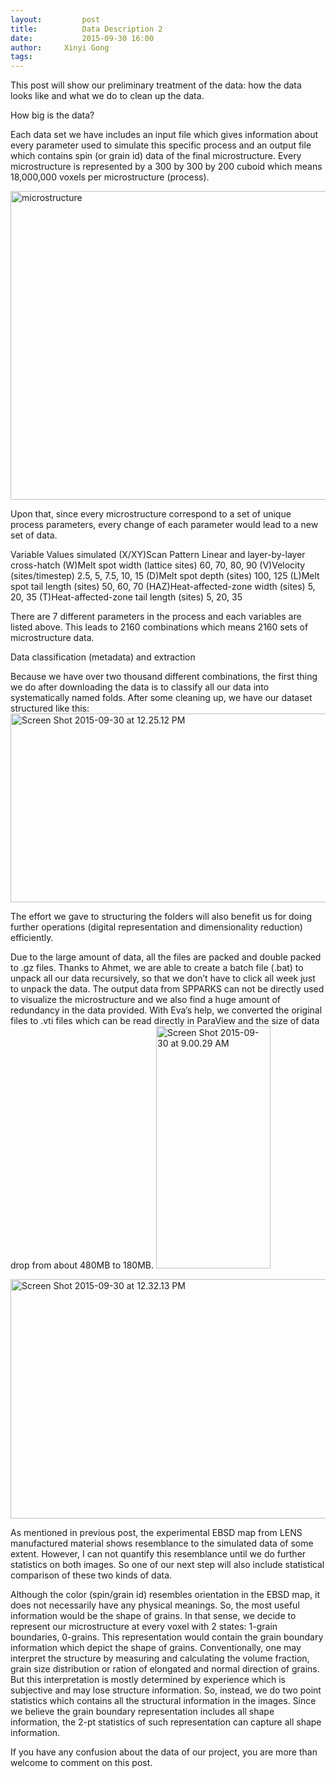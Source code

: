 ```yaml
---
layout:     	post
title:      	Data Description 2
date:       	2015-09-30 16:00
author:     Xinyi Gong
tags:         
---
```


This post will show our preliminary treatment of the data: how the data looks like and what we do to clean up the data.


How big is the data?

Each data set we have includes an input file which gives information about every parameter used to simulate this specific process and an output file which contains spin (or grain id) data of the final microstructure. Every microstructure is represented by a 300 by 300 by 200 cuboid which means 18,000,000 voxels per microstructure (process).

<a data-flickr-embed="true" data-context="true"  href="https://www.flickr.com/photos/133265793@N04/21815001906/in/datetaken/" title="microstructure"><img src="https://farm6.staticflickr.com/5721/21815001906_8c887e7a27_c.jpg" width="800" height="494" alt="microstructure"></a><script async src="//embedr.flickr.com/assets/client-code.js" charset="utf-8"></script>


Upon that, since every microstructure correspond to a set of unique process parameters, every change of each parameter would lead to a new set of data.

Variable
Values simulated
(X/XY)Scan Pattern
Linear and layer-by-layer cross-hatch
(W)Melt spot width (lattice sites)
60, 70, 80, 90
(V)Velocity (sites/timestep)
2.5, 5, 7.5, 10, 15
(D)Melt spot depth (sites)
100, 125
(L)Melt spot tail length (sites)
50, 60, 70
(HAZ)Heat-affected-zone width (sites)
5, 20, 35
(T)Heat-affected-zone tail length (sites)
5, 20, 35

There are 7 different parameters in the process and each variables are listed above. This leads to 2160 combinations which means 2160 sets of microstructure data. 


Data classification (metadata) and extraction

Because we have over two thousand different combinations, the first thing we do after downloading the data is to classify all our data into systematically named folds. After some cleaning up, we have our dataset structured like this:
<a data-flickr-embed="true" data-context="true"  href="https://www.flickr.com/photos/133265793@N04/21841139005/in/datetaken/" title="Screen Shot 2015-09-30 at 12.25.12 PM"><img src="https://farm1.staticflickr.com/612/21841139005_88f78b6f0e_c.jpg" width="800" height="302" alt="Screen Shot 2015-09-30 at 12.25.12 PM"></a><script async src="//embedr.flickr.com/assets/client-code.js" charset="utf-8"></script>


The effort we gave to structuring the folders will also benefit us for doing further operations (digital representation and dimensionality reduction) efficiently.

Due to the large amount of data, all the files are packed and double packed to .gz files. Thanks to Ahmet, we are able to create a batch file (.bat) to unpack all our data recursively, so that we don’t have to click all week just to unpack the data. The output data from SPPARKS can not be directly used to visualize the microstructure and we also find a huge amount of redundancy in the data provided. With Eva’s help, we converted the original files to .vti files which can be read directly in ParaView and the size of data drop from about 480MB to 180MB.
<a data-flickr-embed="true" data-context="true"  href="https://www.flickr.com/photos/133265793@N04/21815001936/in/datetaken/" title="Screen Shot 2015-09-30 at 9.00.29 AM"><img src="https://farm1.staticflickr.com/577/21815001936_e3fa89c5f8_o.png" width="183" height="388" alt="Screen Shot 2015-09-30 at 9.00.29 AM"></a><script async src="//embedr.flickr.com/assets/client-code.js" charset="utf-8"></script>


<a data-flickr-embed="true" data-context="true"  href="https://www.flickr.com/photos/133265793@N04/21850734141/in/datetaken/" title="Screen Shot 2015-09-30 at 12.32.13 PM"><img src="https://farm6.staticflickr.com/5727/21850734141_51ed39302c_o.png" width="598" height="383" alt="Screen Shot 2015-09-30 at 12.32.13 PM"></a><script async src="//embedr.flickr.com/assets/client-code.js" charset="utf-8"></script>

As mentioned in previous post, the experimental EBSD map from LENS manufactured material shows resemblance to the simulated data of some extent. However, I can not quantify this resemblance until we do further statistics on both images. So one of our next step will also include statistical comparison of these two kinds of data.

Although the color (spin/grain id) resembles orientation in the EBSD map, it does not necessarily have any physical meanings. So, the most useful information would be the shape of grains. In that sense, we decide to represent our microstructure at every voxel with 2 states: 1-grain boundaries, 0-grains. This representation would contain the grain boundary information which depict the shape of grains. Conventionally, one may interpret the structure by measuring and calculating the volume fraction, grain size distribution or ration of elongated and normal direction of grains. But this interpretation is mostly determined by experience which is subjective and may lose structure information.  So, instead, we do two point statistics which contains all the structural information in the images. Since we believe the grain boundary representation includes all shape information, the 2-pt statistics of such representation can capture all shape information. 

If you have any confusion about the data of our project, you are more than welcome to comment on this post.











